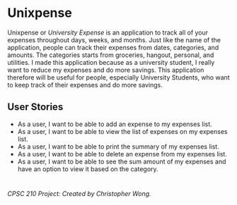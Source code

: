 # Unixpense

Unixpense or *University Expense* is an application to track all of your expenses throughout days, weeks, and months.
Just like the name of the application, people can track their expenses from dates, categories, and amounts. 
The categories starts from groceries, hangout, personal, and utilities. I made this application because as a university
student, I really want to reduce my expenses and do more savings. This application therefore will be useful for people, 
especially University Students, who want to keep track of their expenses and do more savings.

## User Stories
- As a user, I want to be able to add an expense to my expenses list.
- As a user, I want to be able to view the list of expenses on my expenses list.
- As a user, I want to be able to print the summary of my expenses list.
- As a user, I want to be able to delete an expense from my expenses list.
- As a user, I want to be able to see the sum amount of my expenses and have an option to view it based on the category.

#
#
*CPSC 210 Project: Created by Christopher Wong.*